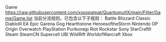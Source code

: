 Game
https://raw.githubusercontent.com/xxoopatpat/QuantumultX/main/Filter/Game/Game.list
当前分流规则，已包含以下子规则：
Battle
Blizzard
Classic
DiabloIII
EA
Epic
Garena
Gog
Hearthstone
HeroesoftheStorm
Nintendo
OP
Origin
Overwatch
PlayStation
Purikonejp
Riot
Rockstar
Sony
StarCraftII
Steam
SteamCN
Supercell
UBI
WildRift
WorldofWarcraft
Xbox
